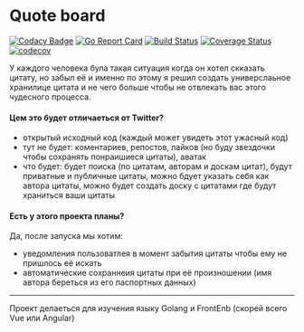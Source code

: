 # Quote board

[![Codacy Badge](https://api.codacy.com/project/badge/Grade/ba453dd1e5134cb894805a31a7fb255e)](https://www.codacy.com/app/skar404/sharelink?utm_source=github.com&amp;utm_medium=referral&amp;utm_content=skar404/sharelink&amp;utm_campaign=Badge_Grade)
[![Go Report Card](https://goreportcard.com/badge/github.com/skar404/quote-board)](https://goreportcard.com/report/github.com/skar404/sharelink)
[![Build Status](https://cloud.drone.io/api/badges/skar404/quote-board/status.svg)](https://cloud.drone.io/skar404/sharelink)
[![Coverage Status](https://coveralls.io/repos/github/skar404/quote-board/badge.svg?branch=master)](https://coveralls.io/github/skar404/quote-board?branch=master)
[![codecov](https://codecov.io/gh/skar404/quote-board/branch/master/graph/badge.svg)](https://codecov.io/gh/skar404/quote-board)

У каждого человека була такая ситуация когда он хотел скказать цитату, но забыл её и именно по этому я решил создать 
универслаьное хранилице цитата и не чего больше чтобы не отвлекать вас этого чудесного процесса.

#### Цем это будет отличаеться от Twitter? 
  - открытый исходный код (каждый может увидеть этот ужасный код)
  - тут не будет: коментариев, репостов, лайков (но буду звездочки чтобы сохранять понраишиеся цитаты), аватак
  - что будет: будет поиска (по цитатам, авторам и доскам цитат), будут приватные и публичные цитаты, 
  можно бдует указать себя как автора цитаты, можно будет создать доску с цитатами где будут храниться ваши цитаты 

#### Есть у этого проекта планы? 
Да, после запуска мы хотим: 
  - уведомления пользоватлея в момент забытия цитаты чтобы ему не пришлось её искать 
  - автоматические сохраннеия цитаты при её произношении (имя автора береться из его паспортных данных) 

---

Проект делаеться для изучения языку Golang и FrontEnb (скорей всего Vue или Angular)
